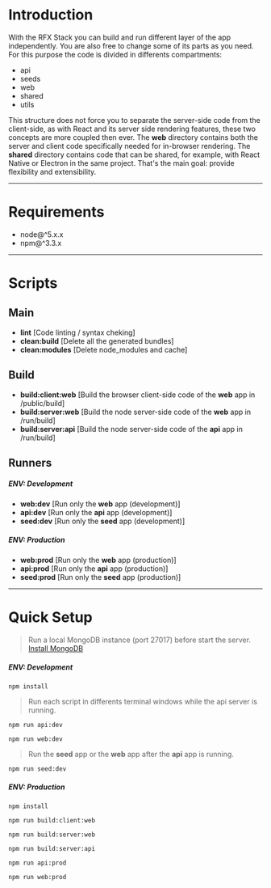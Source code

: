 # Introduction
With the RFX Stack you can build and run different layer of the app independently. You are also free to change some of its parts as you need.
For this purpose the code is divided in differents compartments:

- api
- seeds
- web
- shared
- utils

This structure does not force you to separate the server-side code from the client-side, as with React and its server side rendering features, these two concepts are more coupled then ever. The **web** directory contains both the server and client code specifically needed for in-browser rendering. The **shared** directory contains code that can be shared, for example, with React Native or Electron in the same project. That's the main goal: provide flexibility and extensibility.

---

# Requirements

- node@^5.x.x
- npm@^3.3.x

---

# Scripts

## Main

- **lint** [Code linting / syntax cheking]
- **clean:build** [Delete all the generated bundles]
- **clean:modules** [Delete node_modules and cache]

## Build
- **build:client:web** [Build the browser client-side code of the **web** app in /public/build]
- **build:server:web** [Build the node server-side code of the **web** app in /run/build]
- **build:server:api** [Build the node server-side code of the **api** app in /run/build]

## Runners

##### ENV: Development
- **web:dev** [Run only the **web** app (development)]
- **api:dev** [Run only the **api** app (development)]
- **seed:dev** [Run only the **seed** app (development)]

##### ENV: Production
- **web:prod** [Run only the **web** app (production)]
- **api:prod** [Run only the **api** app (production)]
- **seed:prod** [Run only the **seed** app (production)]

---

# Quick Setup

> Run a local MongoDB instance (port 27017) before start the server.
[Install MongoDB](https://docs.mongodb.org/manual/administration/install-community/)

##### ENV: Development
`npm install`

> Run each script in differents terminal windows while the api server is running.

`npm run api:dev`

`npm run web:dev`

> Run the **seed** app or the **web** app after the **api** app is running.

`npm run seed:dev`

##### ENV: Production

`npm install`

`npm run build:client:web`

`npm run build:server:web`

`npm run build:server:api`

`npm run api:prod`

`npm run web:prod`
